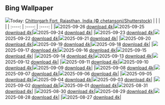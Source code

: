 ## Bing Wallpaper
![](./wallpaper/2025-09-26.jpg)Today: [Chittorgarh Fort, Rajasthan, India (© chetansoni/Shutterstock)](./wallpaper/2025-09-26.jpg)
|      |      |      |
| :----: | :----: | :----: |
|![](./wallpaper/2025-09-26_sm.jpg)2025-09-26 [download 4k](./wallpaper/2025-09-26.jpg)|![](./wallpaper/2025-09-25_sm.jpg)2025-09-25 [download 4k](./wallpaper/2025-09-25.jpg)|![](./wallpaper/2025-09-24_sm.jpg)2025-09-24 [download 4k](./wallpaper/2025-09-24.jpg)|
|![](./wallpaper/2025-09-23_sm.jpg)2025-09-23 [download 4k](./wallpaper/2025-09-23.jpg)|![](./wallpaper/2025-09-22_sm.jpg)2025-09-22 [download 4k](./wallpaper/2025-09-22.jpg)|![](./wallpaper/2025-09-21_sm.jpg)2025-09-21 [download 4k](./wallpaper/2025-09-21.jpg)|
|![](./wallpaper/2025-09-20_sm.jpg)2025-09-20 [download 4k](./wallpaper/2025-09-20.jpg)|![](./wallpaper/2025-09-19_sm.jpg)2025-09-19 [download 4k](./wallpaper/2025-09-19.jpg)|![](./wallpaper/2025-09-18_sm.jpg)2025-09-18 [download 4k](./wallpaper/2025-09-18.jpg)|
|![](./wallpaper/2025-09-17_sm.jpg)2025-09-17 [download 4k](./wallpaper/2025-09-17.jpg)|![](./wallpaper/2025-09-16_sm.jpg)2025-09-16 [download 4k](./wallpaper/2025-09-16.jpg)|![](./wallpaper/2025-09-15_sm.jpg)2025-09-15 [download 4k](./wallpaper/2025-09-15.jpg)|
|![](./wallpaper/2025-09-14_sm.jpg)2025-09-14 [download 4k](./wallpaper/2025-09-14.jpg)|![](./wallpaper/2025-09-13_sm.jpg)2025-09-13 [download 4k](./wallpaper/2025-09-13.jpg)|![](./wallpaper/2025-09-12_sm.jpg)2025-09-12 [download 4k](./wallpaper/2025-09-12.jpg)|
|![](./wallpaper/2025-09-11_sm.jpg)2025-09-11 [download 4k](./wallpaper/2025-09-11.jpg)|![](./wallpaper/2025-09-10_sm.jpg)2025-09-10 [download 4k](./wallpaper/2025-09-10.jpg)|![](./wallpaper/2025-09-09_sm.jpg)2025-09-09 [download 4k](./wallpaper/2025-09-09.jpg)|
|![](./wallpaper/2025-09-08_sm.jpg)2025-09-08 [download 4k](./wallpaper/2025-09-08.jpg)|![](./wallpaper/2025-09-07_sm.jpg)2025-09-07 [download 4k](./wallpaper/2025-09-07.jpg)|![](./wallpaper/2025-09-06_sm.jpg)2025-09-06 [download 4k](./wallpaper/2025-09-06.jpg)|
|![](./wallpaper/2025-09-05_sm.jpg)2025-09-05 [download 4k](./wallpaper/2025-09-05.jpg)|![](./wallpaper/2025-09-04_sm.jpg)2025-09-04 [download 4k](./wallpaper/2025-09-04.jpg)|![](./wallpaper/2025-09-03_sm.jpg)2025-09-03 [download 4k](./wallpaper/2025-09-03.jpg)|
|![](./wallpaper/2025-09-02_sm.jpg)2025-09-02 [download 4k](./wallpaper/2025-09-02.jpg)|![](./wallpaper/2025-09-01_sm.jpg)2025-09-01 [download 4k](./wallpaper/2025-09-01.jpg)|![](./wallpaper/2025-08-31_sm.jpg)2025-08-31 [download 4k](./wallpaper/2025-08-31.jpg)|
|![](./wallpaper/2025-08-30_sm.jpg)2025-08-30 [download 4k](./wallpaper/2025-08-30.jpg)|![](./wallpaper/2025-08-29_sm.jpg)2025-08-29 [download 4k](./wallpaper/2025-08-29.jpg)|![](./wallpaper/2025-08-28_sm.jpg)2025-08-28 [download 4k](./wallpaper/2025-08-28.jpg)|
|![](./wallpaper/2025-08-27_sm.jpg)2025-08-27 [download 4k](./wallpaper/2025-08-27.jpg)|